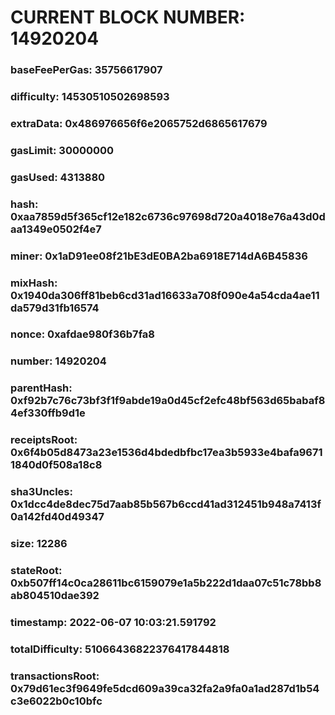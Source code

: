 # CURRENT BLOCK NUMBER: 14920204

### baseFeePerGas: 35756617907
### difficulty: 14530510502698593
### extraData: 0x486976656f6e2065752d6865617679
### gasLimit: 30000000
### gasUsed: 4313880
### hash: 0xaa7859d5f365cf12e182c6736c97698d720a4018e76a43d0daa1349e0502f4e7
### miner: 0x1aD91ee08f21bE3dE0BA2ba6918E714dA6B45836
### mixHash: 0x1940da306ff81beb6cd31ad16633a708f090e4a54cda4ae11da579d31fb16574
### nonce: 0xafdae980f36b7fa8
### number: 14920204
### parentHash: 0xf92b7c76c73bf3f1f9abde19a0d45cf2efc48bf563d65babaf84ef330ffb9d1e
### receiptsRoot: 0x6f4b05d8473a23e1536d4bdedbfbc17ea3b5933e4bafa96711840d0f508a18c8
### sha3Uncles: 0x1dcc4de8dec75d7aab85b567b6ccd41ad312451b948a7413f0a142fd40d49347
### size: 12286
### stateRoot: 0xb507ff14c0ca28611bc6159079e1a5b222d1daa07c51c78bb8ab804510dae392
### timestamp: 2022-06-07 10:03:21.591792
### totalDifficulty: 51066436822376417844818
### transactionsRoot: 0x79d61ec3f9649fe5dcd609a39ca32fa2a9fa0a1ad287d1b54c3e6022b0c10bfc
